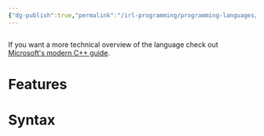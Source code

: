 ```yaml
---
{"dg-publish":true,"permalink":"/irl-programming/programming-languages/c/"}
---
```


```ad-tldr

```

If you want a more technical overview of the language check out [Microsoft's modern C++ guide](https://learn.microsoft.com/en-us/cpp/cpp/welcome-back-to-cpp-modern-cpp?view=msvc-170).
# Features

# Syntax
